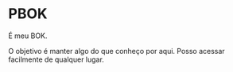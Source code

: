 # PBOK
É meu BOK.

O objetivo é manter algo do que conheço por aqui.
Posso acessar facilmente de qualquer lugar.